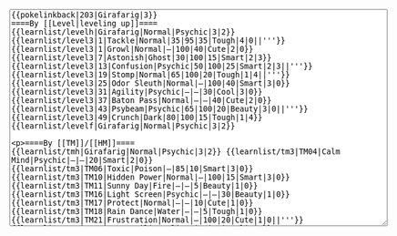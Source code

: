 </p><textarea readonly="" accesskey="," id="wpTextbox1" cols="80" rows="25" style="" class="mw-editfont-monospace" lang="en" dir="ltr" name="wpTextbox1">{{pokelinkback|203|Girafarig|3}}
====By [[Level|leveling up]]====
{{learnlist/levelh|Girafarig|Normal|Psychic|3|2}}
{{learnlist/level3|1|Tackle|Normal|35|95|35|Tough|4|0||'''}}
{{learnlist/level3|1|Growl|Normal|—|100|40|Cute|2|0}}
{{learnlist/level3|7|Astonish|Ghost|30|100|15|Smart|2|3}}
{{learnlist/level3|13|Confusion|Psychic|50|100|25|Smart|2|3||'''}}
{{learnlist/level3|19|Stomp|Normal|65|100|20|Tough|1|4||'''}}
{{learnlist/level3|25|Odor Sleuth|Normal|—|100|40|Smart|3|0}}
{{learnlist/level3|31|Agility|Psychic|—|—|30|Cool|3|0}}
{{learnlist/level3|37|Baton Pass|Normal|—|—|40|Cute|2|0}}
{{learnlist/level3|43|Psybeam|Psychic|65|100|20|Beauty|3|0||'''}}
{{learnlist/level3|49|Crunch|Dark|80|100|15|Tough|1|4}}
{{learnlist/levelf|Girafarig|Normal|Psychic|3|2}}

====By [[TM]]/[[HM]]====
{{learnlist/tmh|Girafarig|Normal|Psychic|3|2}}
{{learnlist/tm3|TM04|Calm Mind|Psychic|—|—|20|Smart|2|0}}
{{learnlist/tm3|TM06|Toxic|Poison|—|85|10|Smart|3|0}}
{{learnlist/tm3|TM10|Hidden Power|Normal|—|100|15|Smart|3|0}}
{{learnlist/tm3|TM11|Sunny Day|Fire|—|—|5|Beauty|1|0}}
{{learnlist/tm3|TM16|Light Screen|Psychic|—|—|30|Beauty|1|0}}
{{learnlist/tm3|TM17|Protect|Normal|—|—|10|Cute|1|0}}
{{learnlist/tm3|TM18|Rain Dance|Water|—|—|5|Tough|1|0}}
{{learnlist/tm3|TM21|Frustration|Normal|—|100|20|Cute|1|0||'''}}
{{learnlist/tm3|TM23|Iron Tail|Steel|100|75|15|Cool|1|4}}
{{learnlist/tm3|TM24|Thunderbolt|Electric|95|100|15|Cool|4|0}}
{{learnlist/tm3|TM25|Thunder|Electric|120|70|10|Cool|2|2}}
{{learnlist/tm3|TM26|Earthquake|Ground|100|100|10|Tough|1|3}}
{{learnlist/tm3|TM27|Return|Normal|—|100|20|Cute|1|0||'''}}
{{learnlist/tm3|TM29|Psychic|Psychic|90|100|10|Smart|1|3||'''}}
{{learnlist/tm3|TM30|Shadow Ball|Ghost|80|100|15|Smart|3|0}}
{{learnlist/tm3|TM32|Double Team|Normal|—|—|15|Cool|2|0}}
{{learnlist/tm3|TM33|Reflect|Psychic|—|—|20|Smart|1|0}}
{{learnlist/tm3|TM34|Shock Wave|Electric|60|—|20|Cool|2|0}}
{{learnlist/tm3|TM42|Facade|Normal|70|100|20|Cute|2|0||'''}}
{{learnlist/tm3|TM43|Secret Power|Normal|70|100|20|Smart|1|0||'''}}
{{learnlist/tm3|TM44|Rest|Psychic|—|—|10|Cute|2|0}}
{{learnlist/tm3|TM45|Attract|Normal|—|100|15|Cute|2|0}}
{{learnlist/tm3|TM46|Thief|Dark|40|100|10|Tough|1|0}}
{{learnlist/tm3|TM48|Skill Swap|Psychic|—|—|10|Smart|1|0}}
{{learnlist/tm3|HM04|Strength|Normal|80|100|15|Tough|2|1||'''}}
{{learnlist/tm3|HM05|Flash|Normal|—|70|20|Beauty|3|0}}
{{learnlist/tm3|HM06|Rock Smash|Fighting|20|100|15|Tough|1|0}}
{{learnlist/tmf|Girafarig|Normal|Psychic|3|2}}

====By {{pkmn|breeding}}====
{{learnlist/breedh|Girafarig|Normal|Psychic|3|2}}
{{learnlist/breed3|{{MSP/3|161|Sentret}}{{MSP/3|162|Furret}}{{MSP/3|194|Wooper}}{{MSP/3|195|Quagsire}}{{MSP/3|220|Swinub}}{{MSP/3|221|Piloswine}}&lt;br>{{MSP/3|287|Slakoth}}{{MSP/3|288|Vigoroth}}{{MSP/3|289|Slaking}}{{MSP/3|320|Wailmer}}{{MSP/3|321|Wailord}}{{MSP/3|322|Numel}}&lt;br>{{MSP/3|323|Camerupt}}{{MSP/3|324|Torkoal}}|Amnesia|Psychic|—|—|20|Cute|1|0}}
{{learnlist/breed3|{{MSP/3|215|Sneasel}}|Beat Up|Dark|10|100|10|Smart|2|1}}
{{learnlist/breed3|{{MSP/3|054|Psyduck}}{{MSP/3|055|Golduck}}{{MSP/3|056|Mankey}}{{MSP/3|057|Primeape}}{{MSP/3|083|Farfetch'd}}{{MSP/3|155|Cyndaquil}}&lt;br>{{MSP/3|156|Quilava}}{{MSP/3|157|Typhlosion}}{{MSP/3|215|Sneasel}}|Foresight|Normal|—|100|40|Smart|3|0}}
{{learnlist/breed3|{{MSP/3|359|Absol}}|Future Sight|Psychic|80|90|15|Smart|3|0}}
{{learnlist/breed3|{{MSP/3|325|Spoink}}{{MSP/3|326|Grumpig}}|Magic Coat|Psychic|—|—|15|Beauty|1|0}}
{{learnlist/breed3|{{MSP/3|054|Psyduck}}{{MSP/3|055|Golduck}}{{MSP/3|196|Espeon}}{{MSP/3|325|Spoink}}{{MSP/3|326|Grumpig}}{{MSP/3|327|Spinda}}|Psych Up|Normal|—|—|10|Smart|2|0}}
{{learnlist/breed3|{{MSP/3|058|Growlithe}}{{MSP/3|059|Arcanine}}{{MSP/3|077|Ponyta}}{{MSP/3|078|Rapidash}}{{MSP/3|086|Seel}}{{MSP/3|087|Dewgong}}&lt;br>{{MSP/3|111|Rhyhorn}}{{MSP/3|112|Rhydon}}{{MSP/3|128|Tauros}}{{MSP/3|133|Eevee}}{{MSP/3|134|Vaporeon}}{{MSP/3|135|Jolteon}}&lt;br>{{MSP/3|136|Flareon}}{{MSP/3|196|Espeon}}{{MSP/3|197|Umbreon}}{{MSP/3|206|Dunsparce}}{{MSP/3|209|Snubbull}}{{MSP/3|210|Granbull}}&lt;br>{{MSP/3|220|Swinub}}{{MSP/3|221|Piloswine}}{{MSP/3|231|Phanpy}}{{MSP/3|232|Donphan}}{{MSP/3|234|Stantler}}{{MSP/3|261|Poochyena}}&lt;br>{{MSP/3|262|Mightyena}}{{MSP/3|322|Numel}}{{MSP/3|323|Camerupt}}|Take Down|Normal|90|85|20|Tough|6|0||'''}}
{{learnlist/breed3|{{MSP/3|025|Pikachu}}{{MSP/3|026|Raichu}}{{MSP/3|133|Eevee}}{{MSP/3|134|Vaporeon}}{{MSP/3|135|Jolteon}}{{MSP/3|136|Flareon}}&lt;br>{{MSP/3|196|Espeon}}{{MSP/3|197|Umbreon}}{{MSP/3|300|Skitty}}{{MSP/3|301|Delcatty}}{{MSP/3|327|Spinda}}|Wish|Normal|—|—|10|Cute|3|0|*}}
{{learnlist/breedf|Girafarig|Normal|Psychic|3|2}}

====By [[Move Tutor|tutoring]]====
{{learnlist/tutorh|Girafarig|Normal|Psychic|3|2}}
{{learnlist/tutor3|Body Slam|Normal|85|100|15|Tough|1|4||'''|yes|yes|yes}}
{{learnlist/tutor3|Double-Edge|Normal|120|100|15|Tough|6|0||'''|yes|yes|yes}}
{{learnlist/tutor3|Dream Eater|Psychic|100|100|15|Smart|2|2||'''|yes|yes|yes}}
{{learnlist/tutor3|Endure|Normal|—|—|10|Tough|2|0|||no|yes|no}}
{{learnlist/tutor3|Mimic|Normal|—|—|10|Cute|1|0|||yes|yes|yes}}
{{learnlist/tutor3|Mud-Slap|Ground|20|100|10|Cute|2|1|||no|yes|no}}
{{learnlist/tutor3|Nightmare|Ghost|—|—|15|Smart|1|3|||no|no|yes}}
{{learnlist/tutor3|Psych Up|Normal|—|—|10|Smart|2|0|||no|yes|no}}
{{learnlist/tutor3|Sleep Talk|Normal|—|—|10|Cute|3|0|||no|yes|no}}
{{learnlist/tutor3|Snore|Normal|40|100|15|Cute|4|0||'''|no|yes|no}}
{{learnlist/tutor3|Substitute|Normal|—|—|10|Smart|2|0|||yes|yes|yes}}
{{learnlist/tutor3|Swagger|Normal|—|90|15|Cute|2|0|||no|yes|yes}}
{{learnlist/tutor3|Swift|Normal|60|—|20|Cool|2|0||'''|no|yes|no}}
{{learnlist/tutor3|Thunder Wave|Electric|—|100|20|Cool|2|1|||yes|yes|yes}}
{{learnlist/tutorf|Girafarig|Normal|Psychic|3|2}}

[[it:Girafarig/Mosse apprese in terza generazione]]
[[zh:麒麟奇/第三世代招式表]]
